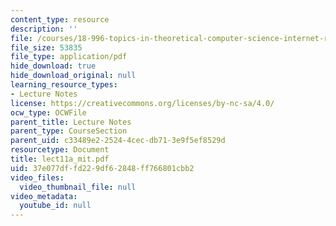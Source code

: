 ```yaml
---
content_type: resource
description: ''
file: /courses/18-996-topics-in-theoretical-computer-science-internet-research-problems-spring-2002/37e077dffd229df62848ff766801cbb2_lect11a_mit.pdf
file_size: 53835
file_type: application/pdf
hide_download: true
hide_download_original: null
learning_resource_types:
- Lecture Notes
license: https://creativecommons.org/licenses/by-nc-sa/4.0/
ocw_type: OCWFile
parent_title: Lecture Notes
parent_type: CourseSection
parent_uid: c33489e2-2524-4cec-db71-3e9f5ef8529d
resourcetype: Document
title: lect11a_mit.pdf
uid: 37e077df-fd22-9df6-2848-ff766801cbb2
video_files:
  video_thumbnail_file: null
video_metadata:
  youtube_id: null
---
```

